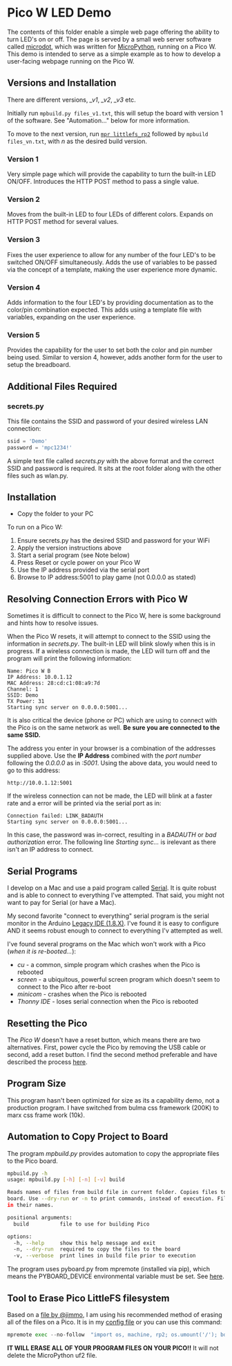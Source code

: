 # Pico W LED Demo
The contents of this folder enable a simple web page offering the ability to turn LED's on or off. The page is served by a small web server software called [microdot](), which was written for [MicroPython](), running on a Pico W. This demo is intended to serve as a simple example as to how to develop a user-facing webpage running on the Pico W.
## Versions and Installation
There are different versions, *_v1*, *_v2*, *_v3* etc. 

Initially run `mpbuild.py files_v1.txt`, this will setup the board with version 1 of the software. See "Automation..." below for more information.

To move to the next version, run [`mpr littlefs_rp2`](https://wellys.com/posts/rp2040_mpremote/#config) followed by `mpbuild files_vn.txt`, with *n* as the desired build version.

### Version 1
Very simple page which will provide the capability to turn the built-in LED ON/OFF. Introduces the HTTP POST method to pass a single value.

### Version 2
Moves from the built-in LED to four LEDs of different colors. Expands on HTTP POST method for several values.

### Version 3
Fixes the user experience to allow for any number of the four LED's to be switched ON/OFF simultaneously. Adds the use of variables to be passed via the concept of a template, making the user experience more dynamic.

### Version 4 
Adds information to the four LED's by providing documentation as to the color/pin combination expected. This adds using a template file with variables, expanding on the user experience.

### Version 5
Provides the capability for the user to set both the color and pin number being used. Similar to version 4, however, adds another form for the user to setup the breadboard.
## Additional Files Required
### secrets.py
This file contains the SSID and password of your desired wireless LAN connection:
```python
ssid = 'Demo'
password = 'mpc1234!'
```
A simple text file called *secrets.py* with the above format and the correct SSID and password is required. It sits at the root folder along with the other files such as wlan.py.
## Installation
* Copy the folder to your PC

To run on a Pico W:

1. Ensure secrets.py has the desired SSID and password for your WiFi
1. Apply the version instructions above
1. Start a serial program (see Note below)
1. Press Reset or cycle power on your Pico W
1. Use the IP address provided via the serial port
1. Browse to IP address:5001 to play game (not 0.0.0.0 as stated)

## Resolving Connection Errors with Pico W
Sometimes it is difficult to connect to the Pico W, here is some background and hints how to resolve issues.

When the Pico W resets, it will attempt to connect to the SSID using the information in *secrets.py*. The built-in LED will blink slowly when this is in progress. If a wireless connection is made, the LED will turn off and the program will print the following information:
```
Name: Pico W B
IP Address: 10.0.1.12
MAC Address: 28:cd:c1:08:a9:7d
Channel: 1
SSID: Demo
TX Power: 31
Starting sync server on 0.0.0.0:5001...
```
It is also critical the device (phone or PC) which are using to connect with the Pico is on the same network as well. **Be sure you are connected to the same SSID.**

The address you enter in your browser is a combination of the addresses supplied above. Use the **IP Address** combined with the *port number* following the *0.0.0.0* as in *:5001*. Using the above data, you would need to go to this address:
```
http://10.0.1.12:5001
```

If the wireless connection can not be made, the LED will blink at a faster rate and a error will be printed via the serial port as in:
```
Connection failed: LINK_BADAUTH
Starting sync server on 0.0.0.0:5001...
```
In this case, the password was in-correct, resulting in a *BADAUTH* or *bad authorization* error. The following line *Starting sync...* is irelevant as there isn't an IP address to connect.

## Serial Programs
I develop on a Mac and use a paid program called [Serial](https://www.decisivetactics.com/products/serial/). It is quite robust and is able to connect to everything I've attempted. That said, you might not want to pay for Serial (or have a Mac).

My second favorite "connect to everything" serial program is the serial monitor in the Arduino [Legacy IDE (1.8.X)](https://www.arduino.cc/en/software). I've found it is easy to configure AND it seems robust enough to connect to everything I'v attempted as well.

I've found several programs on the Mac which won't work with a Pico (*when it is re-booted...*):
* *cu* - a common, simple program which crashes when the Pico is rebooted
* *screen* - a ubiquitous, powerful screen program which doesn't seem to connect to the Pico after re-boot
* *minicom* - crashes when the Pico is rebooted
* *Thonny IDE* - loses serial connection when the Pico is rebooted

## Resetting the Pico
The *Pico W* doesn't have a reset button, which means there are two alternatives. First, power cycle the Pico by removing the USB cable or second, add a reset button. I find the second method preferable and have described the process [here](https://wellys.com/posts/rp2040_micropython_1/#reset).

## Program Size
This program hasn't been optimized for size as its a capability demo, not a production program. I have switched from bulma css framework (200K) to marx css frame work (10k).

## Automation to Copy Project to Board
The program *mpbuild.py* provides automation to copy the appropriate files to the Pico board.
```bash
mpbuild.py -h
usage: mpbuild.py [-h] [-n] [-v] build

Reads names of files from build file in current folder. Copies files to attached MicroPython
board. Use --dry-run or -n to print commands, instead of execution. Filenames can NOT have blanks
in their names.

positional arguments:
  build          file to use for building Pico

options:
  -h, --help     show this help message and exit
  -n, --dry-run  required to copy the files to the board
  -v, --verbose  print lines in build file prior to execution
```
The program uses pyboard.py from mpremote (installed via pip), which means the PYBOARD_DEVICE environmental variable must be set. See [here](https://docs.micropython.org/en/latest/reference/pyboard.py.html#running-a-command-on-the-device).

## Tool to Erase Pico LittleFS filesystem
Based on a [file by @jimmo](https://github.com/jimmo/dotfiles/blob/master/common/home/.config/mpremote/config.py), I am using his recommended method of erasing all of the files on a Pico. It is in my [config file](https://wellys.com/posts/rp2040_mpremote/#config) or you can use this command:
```py
mpremote exec --no-follow  "import os, machine, rp2; os.umount('/'); bdev = rp2.Flash(); os.VfsLfs2.mkfs(bdev, progsize=256); vfs = os.VfsLfs2(bdev, progsize=256); os.mount(vfs, '/'); machine.reset()"
```
**IT WILL ERASE ALL OF YOUR PROGRAM FILES ON YOUR PICO!!** It will not delete the MicroPython uf2 file.
